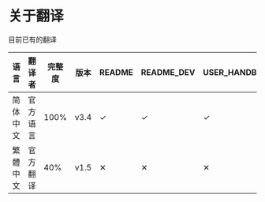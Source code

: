 # 关于翻译

目前已有的翻译

| 语言     | 翻译者   | 完整度 | 版本 | README | README_DEV | USER_HANDBOOK | Chinese_git | Chinese_git-pack |
| -------- | -------- | ------ | ---- | ------ | ---------- | ------------- | ----------- | ---------------- |
| 简体中文 | 官方语言 | 100%   | v3.4 | ✓      | ✓          | ✓             | ✓           | ✓                |
| 繁體中文 | 官方翻译 | 40%    | v1.5 | ✕      | ✕          | ✕             | ✓           | ✓                |
